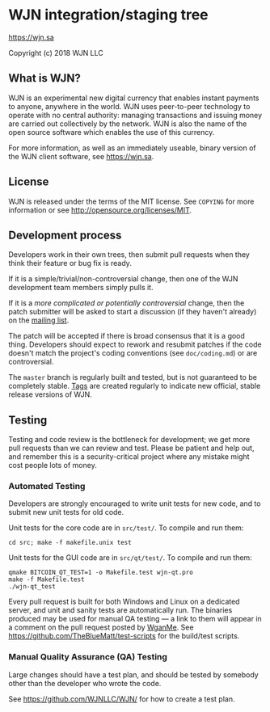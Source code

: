 WJN integration/staging tree
================================

https://wjn.sa

Copyright (c) 2018 WJN LLC

What is WJN?
----------------

WJN is an experimental new digital currency that enables instant payments to
anyone, anywhere in the world. WJN uses peer-to-peer technology to operate
with no central authority: managing transactions and issuing money are carried
out collectively by the network. WJN is also the name of the open source
software which enables the use of this currency.

For more information, as well as an immediately useable, binary version of
the WJN client software, see https://wjn.sa.

License
-------

WJN is released under the terms of the MIT license. See `COPYING` for more
information or see http://opensource.org/licenses/MIT.

Development process
-------------------

Developers work in their own trees, then submit pull requests when they think
their feature or bug fix is ready.

If it is a simple/trivial/non-controversial change, then one of the WJN
development team members simply pulls it.

If it is a *more complicated or potentially controversial* change, then the patch
submitter will be asked to start a discussion (if they haven't already) on the
[mailing list](https://sourceforge.net/projects/wjn/lists/wjn-discuss).

The patch will be accepted if there is broad consensus that it is a good thing.
Developers should expect to rework and resubmit patches if the code doesn't
match the project's coding conventions (see `doc/coding.md`) or are
controversial.

The `master` branch is regularly built and tested, but is not guaranteed to be
completely stable. [Tags](https://github.com/WJNLLC/WJN/tags) are created
regularly to indicate new official, stable release versions of WJN.

Testing
-------

Testing and code review is the bottleneck for development; we get more pull
requests than we can review and test. Please be patient and help out, and
remember this is a security-critical project where any mistake might cost people
lots of money.

### Automated Testing

Developers are strongly encouraged to write unit tests for new code, and to
submit new unit tests for old code.

Unit tests for the core code are in `src/test/`. To compile and run them:

    cd src; make -f makefile.unix test

Unit tests for the GUI code are in `src/qt/test/`. To compile and run them:

    qmake BITCOIN_QT_TEST=1 -o Makefile.test wjn-qt.pro
    make -f Makefile.test
    ./wjn-qt_test

Every pull request is built for both Windows and Linux on a dedicated server,
and unit and sanity tests are automatically run. The binaries produced may be
used for manual QA testing — a link to them will appear in a comment on the
pull request posted by [WganMe](https://github.com/WganMe). See https://github.com/TheBlueMatt/test-scripts
for the build/test scripts.

### Manual Quality Assurance (QA) Testing

Large changes should have a test plan, and should be tested by somebody other
than the developer who wrote the code.

See https://github.com/WJNLLC/WJN/ for how to create a test plan.
